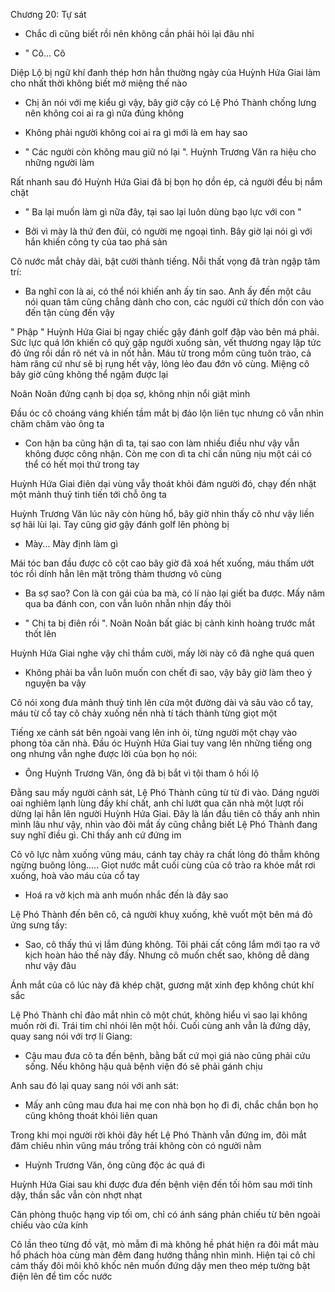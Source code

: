 




Chương 20: Tự sát

- Chắc dì cũng biết rồi nên không cần phải hỏi lại đâu nhỉ

- " Cô... Cô

Diệp Lộ bị ngữ khí đanh thép hơn hẳn thường ngày của Huỳnh Hứa Giai làm cho nhất thời không biết mở miệng thế nào

- Chị ăn nói với mẹ kiểu gì vậy, bây giờ cậy có Lệ Phó Thành chống lưng nên không coi ai ra gì nữa đúng không

- Không phải người không coi ai ra gì mới là em hay sao

- " Các người còn không mau giữ nó lại ". Huỳnh Trương Văn ra hiệu cho những người làm

Rất nhanh sau đó Huỳnh Hứa Giai đã bị bọn họ dồn ép, cả người đều bị nắm chặt

- " Ba lại muốn làm gì nữa đây, tại sao lại luôn dùng bạo lực với con "

- Bởi vì mày là thứ đen đủi, có người mẹ ngoại tình. Bây giờ lại nói gì với hắn khiến công ty của tao phá sản


Cô nước mắt chảy dài, bật cười thành tiếng. Nỗi thất vọng đã tràn ngập tâm trí:

- Ba nghĩ con là ai, có thể nói khiến anh ấy tin sao. Anh ấy đến một câu nói quan tâm cũng chẳng dành cho con, các người cứ thích dồn con vào đến tận cùng đến vậy

" Phập " Huỳnh Hứa Giai bị ngay chiếc gậy đánh golf đập vào bên má phải. Sức lực quá lớn khiến cô quỳ gập người xuống sàn, vết thương ngay lập tức đỏ ửng rồi dần rõ nét và in nốt hẳn. Máu từ trong mồm cũng tuôn trào, cả hàm răng cứ như sẽ bị rụng hết vậy, lỏng lẻo đau đớn vô cùng. Miệng cô bây giờ cũng không thể ngậm được lại

Noãn Noãn đứng cạnh bị dọa sợ, không nhịn nổi giật mình

Đầu óc cô choáng váng khiến tầm mắt bị đảo lộn liên tục nhưng cô vẫn nhìn chăm chăm vào ông ta

- Con hận ba cũng hận dì ta, tại sao con làm nhiều điều như vậy vẫn không được công nhận. Còn mẹ con dì ta chỉ cần nũng nịu một cái có thể có hết mọi thứ trong tay

Huỳnh Hứa Giai điên dại vùng vẫy thoát khỏi đám người đó, chạy đến nhặt một mảnh thuỷ tinh tiến tới chỗ ông ta

Huỳnh Trương Văn lúc nãy còn hùng hổ, bây giờ nhìn thấy cô như vậy liền sợ hãi lùi lại. Tay cũng giơ gậy đánh golf lên phòng bị

- Mày... Mày định làm gì

Mái tóc ban đầu được cô cột cao bây giờ đã xoá hết xuống, máu thấm ướt tóc rồi dính hẳn lên mặt trông thảm thương vô cùng

- Ba sợ sao? Con là con gái của ba mà, có lí nào lại giết ba được. Mấy năm qua ba đánh con, con vẫn luôn nhẫn nhịn đấy thôi

- " Chị ta bị điên rồi ". Noãn Noãn bất giác bị cảnh kinh hoàng trước mắt thốt lên

Huỳnh Hứa Giai nghe vậy chỉ thầm cười, mấy lời này cô đã nghe quá quen


- Không phải ba vẫn luôn muốn con chết đi sao, vậy bây giờ làm theo ý nguyện ba vậy

Cô nói xong đưa mảnh thuỷ tinh lên cứa một đường dài và sâu vào cổ tay, máu từ cổ tay cô chảy xuống nền nhà tí tách thành từng giọt một

Tiếng xe cảnh sát bên ngoài vang lên inh ỏi, từng người một chạy vào phong tỏa căn nhà. Đầu óc Huỳnh Hứa Giai tuy vang lên những tiếng ong ong nhưng vẫn nghe được lời của bọn họ nói:

- Ông Huỳnh Trương Văn, ông đã bị bắt vì tội tham ô hối lộ

Đằng sau mấy người cảnh sát, Lệ Phó Thành cũng từ từ đi vào. Dáng người oai nghiêm lạnh lùng đầy khí chất, anh chỉ lướt qua căn nhà một lượt rồi dừng lại hẳn lên người Huỳnh Hứa Giai. Đây là lần đầu tiên cô thấy anh nhìn mình lâu như vậy, nhìn vào đôi mắt ấy cũng chẳng biết Lệ Phó Thành đang suy nghĩ điều gì. Chỉ thấy anh cứ đứng im

Cô vô lực nằm xuống vũng máu, cánh tay chảy ra chất lỏng đỏ thẫm không ngừng buông lỏng..... Giọt nước mắt cuối cùng của cô trào ra khóe mắt rơi xuống, hoà vào máu của cổ tay

- Hoá ra vở kịch mà anh muốn nhắc đến là đây sao

Lệ Phó Thành đến bên cô, cả người khuỵ xuống, khẽ vuốt một bên má đỏ ửng sưng tấy:

- Sao, cô thấy thú vị lắm đúng không. Tôi phải cất công lắm mới tạo ra vở kịch hoàn hảo thế này đấy. Nhưng cô muốn chết sao, không dễ dàng như vậy đâu

Ánh mắt của cô lúc này đã khép chặt, gương mặt xinh đẹp không chút khí sắc

Lệ Phó Thành chỉ đảo mắt nhìn cô một chút, không hiểu vì sao lại không muốn rời đi. Trái tim chỉ nhói lên một hồi. Cuối cùng anh vẫn là đứng dậy, quay sang nói với trợ lí Giang:

- Cậu mau đưa cô ta đến bệnh, bằng bất cứ mọi giá nào cũng phải cứu sống. Nếu không hậu quả bệnh viện đó sẽ phải gánh chịu

Anh sau đó lại quay sang nói với anh sát:

- Mấy anh cũng mau đưa hai mẹ con nhà bọn họ đi đi, chắc chắn bọn họ cũng không thoát khỏi liên quan

Trong khi mọi người rời khỏi đây hết Lệ Phó Thành vẫn đứng im, đôi mắt đăm chiêu nhìn vũng máu trống trải không còn có người nằm

- Huỳnh Trương Văn, ông cũng độc ác quá đi





Huỳnh Hứa Giai sau khi được đưa đến bệnh viện đến tối hôm sau mới tỉnh dậy, thần sắc vẫn còn nhợt nhạt

Căn phòng thuộc hạng vip tối om, chỉ có ánh sáng phản chiếu từ bên ngoài chiếu vào cửa kính

Cô lần theo từng đồ vật, mò mẫm đi mà không hề phát hiện ra đôi mắt màu hổ phách hòa cùng màn đêm đang hướng thẳng nhìn mình. Hiện tại cô chỉ cảm thấy đôi môi khô khốc nên muốn đứng dậy men theo mép tường bật điện lên để tìm cốc nước




